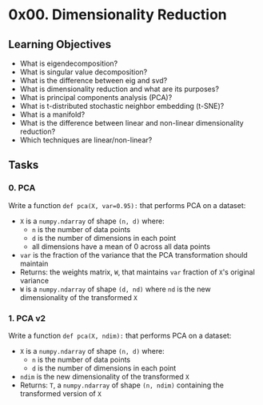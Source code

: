 0x00. Dimensionality Reduction
==============================

Learning Objectives
-------------------

-   What is eigendecomposition?
-   What is singular value decomposition?
-   What is the difference between eig and svd?
-   What is dimensionality reduction and what are its purposes?
-   What is principal components analysis (PCA)?
-   What is t-distributed stochastic neighbor embedding (t-SNE)?
-   What is a manifold?
-   What is the difference between linear and non-linear dimensionality reduction?
-   Which techniques are linear/non-linear?


Tasks
-----
### 0\. PCA

Write a function `def pca(X, var=0.95):` that performs PCA on a dataset:

-   `X` is a `numpy.ndarray` of shape `(n, d)` where:
    -   `n` is the number of data points
    -   `d` is the number of dimensions in each point
    -   all dimensions have a mean of 0 across all data points
-   `var` is the fraction of the variance that the PCA transformation should maintain
-   Returns: the weights matrix, `W`, that maintains `var` fraction of `X`'s original variance
-   `W` is a `numpy.ndarray` of shape `(d, nd)` where `nd` is the new dimensionality of the transformed `X`

### 1\. PCA v2

Write a function `def pca(X, ndim):` that performs PCA on a dataset:

-   `X` is a `numpy.ndarray` of shape `(n, d)` where:
    -   `n` is the number of data points
    -   `d` is the number of dimensions in each point
-   `ndim` is the new dimensionality of the transformed `X`
-   Returns: `T`, a `numpy.ndarray` of shape `(n, ndim)` containing the transformed version of `X`
